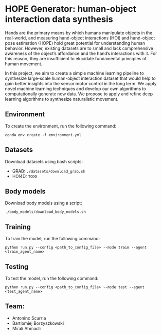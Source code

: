 # HOPE Generator: human-object interaction data synthesis

Hands are the primary means by which humans manipulate objects in the real-world, and measuring hand-object interactions (HOI) and hand-object pose estimation (HOPE) hold great potential for understanding human behavior. However, existing datasets are to small and lack comprehensive awareness of the object’s affordance and the hand’s interactions with it. For this reason, they are insufficient to elucidate fundamental principles of human movement.

In this project, we aim to create a simple machine learning pipeline to synthesize large-scale human-object interaction dataset that would help to gain better insights into the sensorimotor control in the long term. We apply novel machine learning techniques and develop our own algorithms to computationally generate new data. We propose to apply and refine deep learning algorithms to synthesize naturalistic movement.


## Environment

To create the environment, run the following command:

`conda env create -f environment.yml`

## Datasets

Download datasets using bash scripts:

- GRAB: `./datasets/download_grab.sh`
- HOI4D: `TODO`

## Body models

Download body models using a script:

`./body_models/download_body_models.sh`

## Training

To train the model, run the following command:

`python run.py --config <path_to_config_file> --mode train --agent <train_agent_name>`

## Testing

To test the model, run the following command:

`python run.py --config <path_to_config_file> --mode test --agent <test_agent_name>`


## Team:
* Antonino Scurria
* Bartlomiej Borzyszkowski
* Mirali Ahmadli
